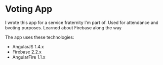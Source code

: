 # Voting App

I wrote this app for a service fraternity I'm part of. Used for attendance and bvoting purposes. Learned about Firebase along the way



The app uses these technologies:

* AngularJS 1.4.x
* Firebase 2.2.x
* AngularFire 1.1.x

